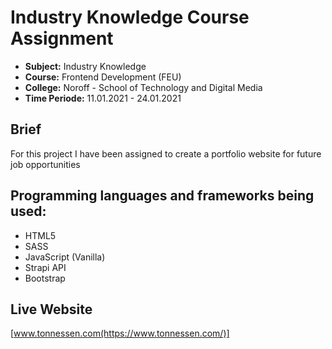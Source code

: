 # Industry Knowledge Course Assignment
- **Subject:** Industry Knowledge
- **Course:** Frontend Development (FEU)
- **College:** Noroff - School of Technology and Digital Media
- **Time Periode:** 11.01.2021 - 24.01.2021

## Brief
For this project I have been assigned to create a portfolio website for future job opportunities

## Programming languages and frameworks being used:
- HTML5
- SASS
- JavaScript (Vanilla)
- Strapi API
- Bootstrap


## Live Website
[www.tonnessen.com(https://www.tonnessen.com/)]